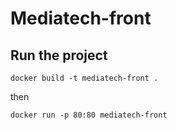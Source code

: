 # Mediatech-front

## Run the project

`docker build -t mediatech-front .`

then

`docker run -p 80:80 mediatech-front`